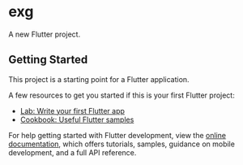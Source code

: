 # exg

A new Flutter project.

## Getting Started
     
This project is a starting point for a Flutter application.  

A few resources to get you started if this is your first Flutter project:
 
- [Lab: Write your first Flutter app](https://docs.flutter.dev/get-started/codelab)
- [Cookbook: Useful Flutter samples](https://docs.flutter.dev/cookbook)

For help getting started with Flutter development, view the
[online documentation](https://docs.flutter.dev/), which offers tutorials, 
samples, guidance on mobile development, and a full API reference.
